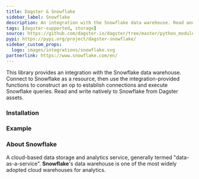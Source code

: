 ```yaml
---
title: Dagster & Snowflake
sidebar_label: Snowflake
description: An integration with the Snowflake data warehouse. Read and write natively to Snowflake from Software Defined Assets.
tags: [dagster-supported, storage]
source: https://github.com/dagster-io/dagster/tree/master/python_modules/libraries/dagster-snowflake
pypi: https://pypi.org/project/dagster-snowflake/
sidebar_custom_props:
  logo: images/integrations/snowflake.svg
partnerlink: https://www.snowflake.com/en/
---
```


This library provides an integration with the Snowflake data warehouse. Connect to Snowflake as a resource, then use the integration-provided functions to construct an op to establish connections and execute Snowflake queries. Read and write natively to Snowflake from Dagster assets.

### Installation

<PackageInstallInstructions packageName="dagster-snowflake" />

### Example

<CodeExample path="docs_snippets/docs_snippets/integrations/snowflake.py" language="python" />

### About Snowflake

A cloud-based data storage and analytics service, generally termed "data-as-a-service". **Snowflake**'s data warehouse is one of the most widely adopted cloud warehouses for analytics.
